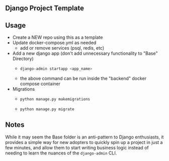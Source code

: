 Django Project Template
---

Usage
---
* Create a NEW repo using this as a template
* Update docker-compose.yml as needed
  * add or remove services (psql, redis, etc)
* Add a new django app (don't add unnecessary functionality to "Base" Directory)
  * ```bash
    django-admin startapp <app_name>
    ```
  * the above command can be run inside the "backend" docker compose container
* Migrations
  * ```bash
    python manage.py makemigrations
    ``` 
  * ```bash
    python manage.py migrate
    ```
    
Notes
----
While it may seem the Base folder is an anti-pattern to Django enthusiasts, it provides a simple way for new adopters to 
quickly spin up a project in just a few minutes, and allow them to start writing business logic instead of needing to
learn the nuances of the `django-admin` CLI.
